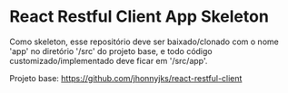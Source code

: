 # React Restful Client App Skeleton
Como skeleton, esse repositório deve ser baixado/clonado com o nome 'app' no diretório '/src' do projeto base, e todo código customizado/implementado deve ficar em '/src/app'.

Projeto base: https://github.com/jhonnyjks/react-restful-client
